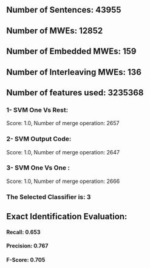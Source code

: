 ## Number of Sentences: 43955
## Number of MWEs: 12852

## Number of Embedded MWEs: 159

## Number of Interleaving MWEs: 136
## Number of features used: 3235368

### 1- SVM One Vs Rest: 
Score: 1.0, Number of merge operation: 2657
### 2- SVM Output Code: 
Score: 1.0, Number of merge operation: 2647
### 3- SVM One Vs One : 
Score: 1.0, Number of merge operation: 2666
### The Selected Classifier is: 3
## Exact Identification Evaluation: 
#### Recall: 0.653
#### Precision: 0.767
#### F-Score: 0.705
